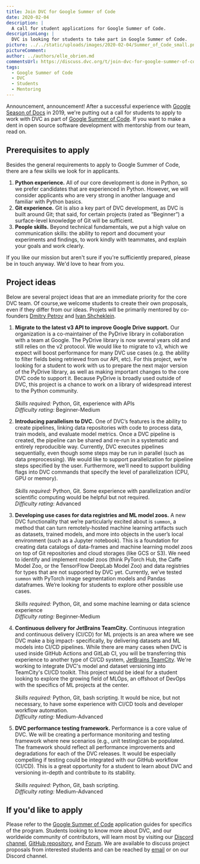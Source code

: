 ```yaml
---
title: Join DVC for Google Summer of Code
date: 2020-02-04
description: |
  A call for student applications for Google Summer of Code.
descriptionLong: |
  DVC is looking for students to take part in Google Summer of Code.
picture: ../../static/uploads/images/2020-02-04/Summer_of_Code_small.png
pictureComment:
author: ../authors/elle_obrien.md
commentsUrl: https://discuss.dvc.org/t/join-dvc-for-google-summer-of-code/317
tags:
  - Google Summer of Code
  - DVC
  - Students
  - Mentoring
---
```


Announcement, announcement! After a successful experience with
[Google Season of Docs](https://developers.google.com/season-of-docs) in 2019,
we're putting out a call for students to apply to work with DVC as part of
[Google Summer of Code](https://summerofcode.withgoogle.com/). If you want to
make a dent in open source software development with mentorship from our team,
read on.

## Prerequisites to apply

Besides the general requirements to apply to Google Summer of Code, there are a
few skills we look for in applicants.

1. **Python experience.** All of our core development is done in Python, so we
   prefer candidates that are experienced in Python. However, we will consider
   applicants who are very strong in another language and familiar with Python
   basics.
2. **Git experience.** Git is also a key part of DVC development, as DVC is
   built around Git; that said, for certain projects (rated as “Beginner”) a
   surface-level knowledge of Git will be sufficient.
3. **People skills.** Beyond technical fundamentals, we put a high value on
   communication skills: the ability to report and document your experiments and
   findings, to work kindly with teammates, and explain your goals and work
   clearly.

If you like our mission but aren't sure if you're sufficiently prepared, please
be in touch anyway. We'd love to hear from you.

## Project ideas

Below are several project ideas that are an immediate priority for the core DVC
team. Of course,we welcome students to create their own proposals, even if they
differ from our ideas. Projets will be primarily mentored by co-founders
[Dmitry Petrov](https://github.com/dmpetrov) and
[Ivan Shcheklein](https://github.com/shcheklein).

1. **Migrate to the latest v3 API to improve Google Drive support.** Our
   organization is a co-maintainer of the PyDrive library in collaboration with
   a team at Google. The PyDrive library is now several years old and still
   relies on the v2 protocol. We would like to migrate to v3, which we expect
   will boost performance for many DVC use cases (e.g. the ability to filter
   fields being retrieved from our API, etc). For this project, we’re looking
   for a student to work with us to prepare the next major version of the
   PyDrive library, as well as making important changes to the core DVC code to
   support it. Because PyDrive is broadly used outside of DVC, this project is a
   chance to work on a library of widespread interest to the Python community.
   <br /> <br /> _Skills required:_ Python, Git, experience with APIs <br />
   _Difficulty rating:_ Beginner-Medium <br />

2. **Introducing parallelism to DVC.** One of DVC’s features is the ability to
   create pipelines, linking data repositories with code to process data, train
   models, and evaluate model metrics. Once a DVC pipeline is created, the
   pipeline can be shared and re-run in a systematic and entirely reproducible
   way. Currently, DVC executes pipelines sequentially, even though some steps
   may be run in parallel (such as data preprocessing). We would like to support
   parallelization for pipeline steps specified by the user. Furthermore, we’ll
   need to support building flags into DVC commands that specify the level of
   parallelization (CPU, GPU or memory). <br /> <br /> _Skills required:_
   Python, Git. Some experience with parallelization and/or scientific computing
   would be helpful but not required. <br /> _Difficulty rating:_ Advanced
   <br />

3. **Developing use cases for data registries and ML model zoos.** A new DVC
   functionality that we’re particularly excited about is `summon`, a method
   that can turn remotely-hosted machine learning artifacts such as datasets,
   trained models, and more into objects in the user’s local environment (such
   as a Jupyter notebook). This is a foundation for creating data catalogs of
   data-frames and machine learning model zoos on top of Git repositories and
   cloud storages (like GCS or S3). We need to identify and implement model zoos
   (think PyTorch Hub, the Caffe Model Zoo, or the TensorFlow DeepLab Model Zoo)
   and data registries for types that are not supported by DVC yet. Currently,
   we’ve tested `summon` with PyTorch image segmentation models and Pandas
   dataframes. We’re looking for students to explore other possible use cases.
   <br /> <br /> _Skills required:_ Python, Git, and some machine learning or
   data science experience <br /> _Difficulty rating:_ Beginner-Medium <br />

4. **Continuous delivery for JetBrains TeamCity.** Continuous integration and
   continuous delivery (CI/CD) for ML projects is an area where we see DVC make
   a big impact- specifically, by delivering datasets and ML models into CI/CD
   pipelines. While there are many cases when DVC is used inside GitHub Actions
   and GitLab CI, you will be transferring this experience to another type of
   CI/CD system, [JetBrains TeamCity](https://www.jetbrains.com/teamcity/).
   We're working to integrate DVC's model and dataset versioning into TeamCity's
   CI/CD toolkit. This project would be ideal for a student looking to explore
   the growing field of MLOps, an offshoot of DevOps with the specifics of ML
   projects at the center. <br /> <br /> _Skills required:_ Python, Git, bash
   scripting. It would be nice, but not necessary, to have some experience with
   CI/CD tools and developer workflow automation. <br /> _Difficulty rating:_
   Medium-Advanced <br />

5. **DVC performance testing framework.** Performance is a core value of DVC. We
   will be creating a performance monitoring and testing framework where new
   scenarios (e.g., unit testing)can be populated. The framework should reflect
   all performance improvements and degradations for each of the DVC releases.
   It would be especially compelling if testing could be integrated with our
   GitHub workflow (CI/CD). This is a great opportunity for a student to learn
   about DVC and versioning in-depth and contribute to its stability. <br />
   <br /> _Skills required:_ Python, Git, bash scripting. <br /> _Difficulty
   rating:_ Medium-Advanced <br />

## If you'd like to apply

Please refer to the
[Google Summer of Code](https://summerofcode.withgoogle.com/) application guides
for specifics of the program. Students looking to know more about DVC, and our
worldwide community of contributors, will learn most by visiting our
[Discord channel](https://dvc.org/chat),
[GitHub repository](https://github.com/iterative/dvc), and
[Forum](https://discuss.dvc.org/). We are available to discuss project proposals
from interested students and can be reached by [email](support@dvc.org) or on
our Discord channel.
